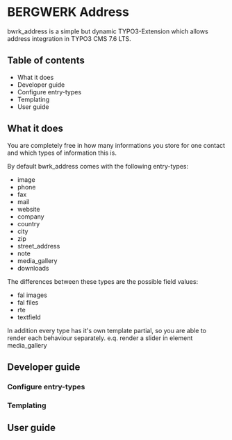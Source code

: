 # BERGWERK Address

bwrk_address is a simple but dynamic TYPO3-Extension which allows address integration in TYPO3 CMS 7.6 LTS.

## Table of contents
* What it does
* Developer guide
 * Configure entry-types
 * Templating
* User guide

## What it does

You are completely free in how many informations you store for one contact and which types of information this is.

By default bwrk_address comes with the following entry-types:

* image
* phone
* fax
* mail
* website
* company
* country
* city
* zip
* street_address
* note
* media_gallery
* downloads

The differences between these types are the possible field values:
 
* fal images
* fal files
* rte
* textfield

In addition every type has it's own template partial, so you are able to render each behaviour separately. 
e.q. render a slider in element media_gallery

## Developer guide

### Configure entry-types

### Templating

## User guide
